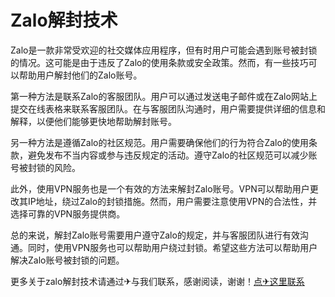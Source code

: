 # Zalo解封技术

Zalo是一款非常受欢迎的社交媒体应用程序，但有时用户可能会遇到账号被封锁的情况。这可能是由于违反了Zalo的使用条款或安全政策。然而，有一些技巧可以帮助用户解封他们的Zalo账号。

第一种方法是联系Zalo的客服团队。用户可以通过发送电子邮件或在Zalo网站上提交在线表格来联系客服团队。在与客服团队沟通时，用户需要提供详细的信息和解释，以便他们能够更快地帮助解封账号。

另一种方法是遵循Zalo的社区规范。用户需要确保他们的行为符合Zalo的使用条款，避免发布不当内容或参与违反规定的活动。遵守Zalo的社区规范可以减少账号被封锁的风险。

此外，使用VPN服务也是一个有效的方法来解封Zalo账号。VPN可以帮助用户更改其IP地址，绕过Zalo的封锁措施。然而，用户需要注意使用VPN的合法性，并选择可靠的VPN服务提供商。

总的来说，解封Zalo账号需要用户遵守Zalo的规定，并与客服团队进行有效沟通。同时，使用VPN服务也可以帮助用户绕过封锁。希望这些方法可以帮助用户解决Zalo账号被封锁的问题。

更多关于zalo解封技术请通过✈与我们联系，感谢阅读，谢谢！[点✈这里联系](https://abc.k02.cc)